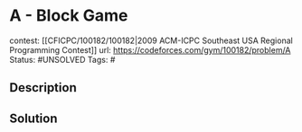 # A - Block Game

contest: [[CFICPC/100182/100182|2009 ACM-ICPC Southeast USA Regional Programming Contest]]
url: https://codeforces.com/gym/100182/problem/A
Status: #UNSOLVED
Tags: #

## Description

## Solution


